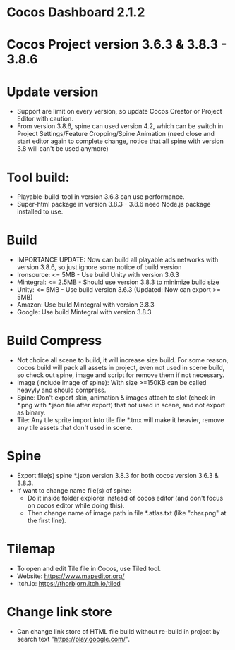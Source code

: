 # Cocos Dashboard 2.1.2
# Cocos Project version 3.6.3 & 3.8.3 - 3.8.6

# Update version
- Support are limit on every version, so update Cocos Creator or Project Editor with caution.
- From version 3.8.6, spine can used version 4.2, which can be switch in Project Settings/Feature Cropping/Spine Animation (need close and start editor again to complete change, notice that all spine with version 3.8 will can't be used anymore)

# Tool build:
- Playable-build-tool in version 3.6.3 can use performance.
- Super-html package in version 3.8.3 - 3.8.6 need Node.js package installed to use.

# Build
- IMPORTANCE UPDATE: Now can build all playable ads networks with version 3.8.6, so just ignore some notice of build version
- Ironsource: <= 5MB - Use build Unity with version 3.6.3
- Mintegral: <= 2.5MB - Should use version 3.8.3 to minimize build size
- Unity: <= 5MB - Use build version 3.6.3 (Updated: Now can export >= 5MB)
- Amazon: Use build Mintegral with version 3.8.3
- Google: Use build Mintegral with version 3.8.3

# Build Compress
- Not choice all scene to build, it will increase size build. For some reason, cocos build will pack all assets in project, even not used in scene build, so check out spine, image and script for remove them if not necessary.
- Image (include image of spine): With size >=150KB can be called heavyly and should compress.
- Spine: Don't export skin, animation & images attach to slot (check in *.png with *.json file after export) that not used in scene, and not export as binary.
- Tile: Any tile sprite import into tile file *.tmx will make it heavier, remove any tile assets that don't used in scene.

# Spine
- Export file(s) spine *.json version 3.8.3 for both cocos version 3.6.3 & 3.8.3.
- If want to change name file(s) of spine:
    + Do it inside folder explorer instead of cocos editor (and don't focus on cocos editor while doing this).
    + Then change name of image path in file *.atlas.txt (like "char.png" at the first line).

# Tilemap
- To open and edit Tile file in Cocos, use Tiled tool.
- Website: https://www.mapeditor.org/
- Itch.io: https://thorbjorn.itch.io/tiled

# Change link store
- Can change link store of HTML file build without re-build in project by search text "https://play.google.com/".